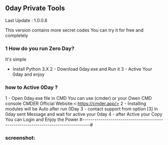 ## 0day Private Tools
Last Update : 1.0.0.8

This version contains more secret codes
You can try it for free and completely
### 1 How do you run Zero Day?
It's simple

- Install Python 3.X
 2 - Download 0day.exe and Run it
 3 - Active Your 0day and enjoy

### how to Active 0Day ?

 1 - Open 0day.exe file in CMD You can use (cmder) or your Owen CMD console
CMDER Official Website:<:https://cmder.app/>
 2 - Installing modules will be Auto after run 0Day
 3 - contact support from option [3] in 0day sent Message and wait for active your 0day
 4 - after Active your Copy You can Login and Enjoy the Power
#----------------------------------------------------------------------------------#
### screenshot:



